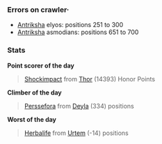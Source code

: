 ### Errors on crawler·
- [Antriksha](/#/ranking/Antriksha) elyos: positions 251 to 300
- [Antriksha](/#/ranking/Antriksha) asmodians: positions 651 to 700


### Stats

**Point scorer of the day**
>[Shockimpact](/#/character/Thor/1768962) from [Thor](/#/ranking/Thor)  (14393) Honor Points


**Climber of the day**
>[Perssefora](/#/character/Deyla/268220) from [Deyla](/#/ranking/Deyla)  (334) positions


**Worst of the day**
>[Herbalife](/#/character/Urtem/2130378) from [Urtem](/#/ranking/Urtem)  (-14) positions



